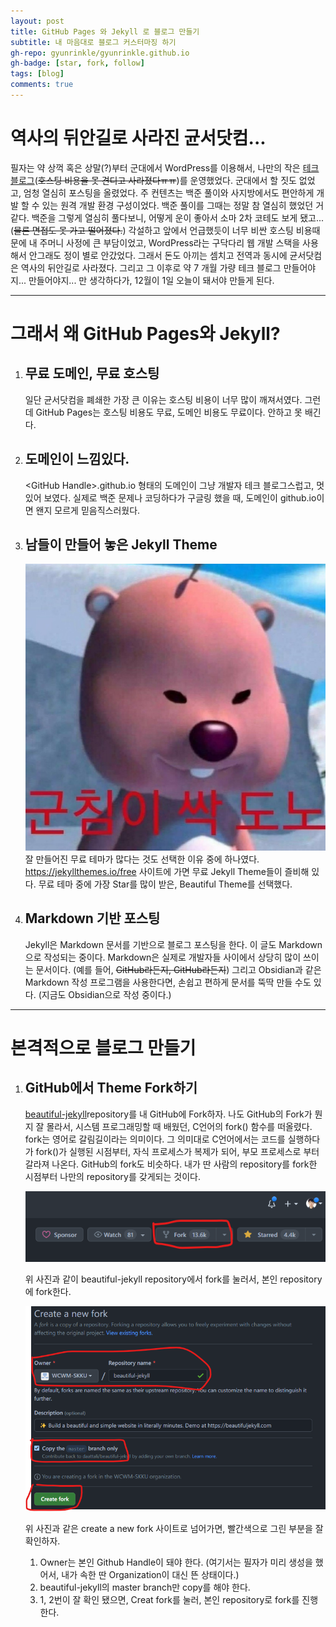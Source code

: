 ```yaml
---
layout: post
title: GitHub Pages 와 Jekyll 로 블로그 만들기
subtitle: 내 마음대로 블로그 커스터마징 하기
gh-repo: gyunrinkle/gyunrinkle.github.io
gh-badge: [star, fork, follow]
tags: [blog]
comments: true
---
```


# 역사의 뒤안길로 사라진 균서닷컴...

필자는 약 상꺽 혹은 상말(?)부터 군대에서 WordPress를 이용해서, 나만의 작은 [테크 블로그](https://gyunseo.com)(~~호스팅 비용을 못 견디고 사라졌다ㅠㅠ~~)를 운영했었다. 군대에서 할 짓도 없었고, 엄청 열심히 포스팅을 올렸었다. 주 컨텐츠는 백준 풀이와 사지방에서도 편안하게 개발 할 수 있는 원격 개발 환경 구성이었다. 백준 풀이를 그때는 정말 참 열심히 했었던 거 같다. 백준을 그렇게 열심히 풀다보니, 어떻게 운이 좋아서 소마 2차 코테도 보게 됐고... (~~물론 면접도 못 가고 떨어졌다.~~) 각설하고 앞에서 언급했듯이 너무 비싼 호스팅 비용때문에 내 주머니 사정에 큰 부담이었고, WordPress라는 구닥다리 웹 개발 스택을 사용해서 안그래도 정이 별로 안갔었다. 그래서 돈도 아끼는 셈치고 전역과 동시에 균서닷컴은 역사의 뒤안길로 사라졌다. 그리고 그 이후로 약 7 개월 가량 테크 블로그 만들어야지... 만들어야지... 만 생각하다가, 12월이 1일 오늘이 돼서야 만들게 된다.
- - -
# 그래서 왜 GitHub Pages와 Jekyll?


1. ## 무료 도메인, 무료 호스팅
	일단 균서닷컴을 폐쇄한 가장 큰 이유는 호스팅 비용이 너무 많이 깨져서였다. 그런데 GitHub Pages는 호스팅 비용도 무료, 도메인 비용도 무료이다. 안하고 못 배긴다.

2. ## 도메인이 느낌있다.
	&lt;GitHub Handle&gt;.github.io 형태의 도메인이 그냥 개발자 테크 블로그스럽고, 멋있어 보였다. 실제로 백준 문제나 코딩하다가 구글링 했을 때, 도메인이 github.io이면 왠지 모르게 믿음직스러웠다.

3. ## 남들이 만들어 놓은 Jekyll Theme
	![군침이 싹 도노](../assets/img/2022-12-01-GitHub-Pages-와-Jekyll-로-블로그-만들기/군침.jpg "군침이 싹 도노")
	잘 만들어진 무료 테마가 많다는 것도 선택한 이유 중에 하나였다. <https://jekyllthemes.io/free> 사이트에 가면 무료 Jekyll Theme들이 즐비해 있다. 무료 테마 중에 가장 Star를 많이 받은, Beautiful Theme를 선택했다. 

4. ## Markdown 기반 포스팅
	Jekyll은 Markdown 문서를 기반으로 블로그 포스팅을 한다. 이 글도 Markdown으로 작성되는 중이다. Markdown은 실제로 개발자들 사이에서 상당히 많이 쓰이는 문서이다. (예를 들어, ~~GitHub라든지, GitHub라든지~~) 그리고 Obsidian과 같은 Markdown 작성 프로그램을 사용한다면, 손쉽고 편하게 문서를 뚝딱 만들 수도 있다. (지금도 Obsidian으로 작성 중이다.)
- - -
# 본격적으로 블로그 만들기

1. ## GitHub에서 Theme Fork하기
	[beautiful-jekyll](https://github.com/daattali/beautiful-jekyll)repository를 내 GitHub에 Fork하자. 나도 GitHub의 Fork가 뭔지 잘 몰라서, 시스템 프로그래밍할 때 배웠던, C언어의 fork() 함수를 떠올렸다. fork는 영어로 갈림길이라는 의미이다. 그 의미대로 C언어에서는 코드를 실행하다가 fork()가 실행된 시점부터, 자식 프로세스가 복제가 되어, 부모 프로세스로 부터 갈라져 나온다. GitHub의 fork도 비슷하다. 내가 딴 사람의 repository를 fork한 시점부터 나만의 repository를 갖게되는 것이다.
	
	![beautiful-jekyll-fork](../assets/img/2022-12-01-GitHub-Pages-와-Jekyll-로-블로그-만들기/beautiful-jekyll-fork.png)
	
	 위 사진과 같이 beautiful-jekyll repository에서 fork를 눌러서, 본인 repository에 fork한다.
	
	 ![creat-a-new-fork](../assets/img/2022-12-01-GitHub-Pages-와-Jekyll-로-블로그-만들기/creat-a-new-fork.png) 
	 
	 위 사진과 같은 create a new fork 사이트로 넘어가면, 빨간색으로 그린 부분을 잘 확인하자. 
	 
	 1. Owner는 본인 Github Handle이 돼야 한다. (여기서는 필자가 미리 생성을 했어서, 내가 속한 딴 Organization이 대신 뜬 상태이다.) 
	 2. beautiful-jekyll의 master branch만 copy를 해야 한다.
	 3. 1, 2번이 잘 확인 됐으면, Creat fork를 눌러, 본인 repository로 fork를 진행한다.
